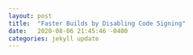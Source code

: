 ```yaml
---
layout: post
title:  "Faster Builds by Disabling Code Signing"
date:   2020-08-06 21:45:46 -0400
categories: jekyll update
---
```


